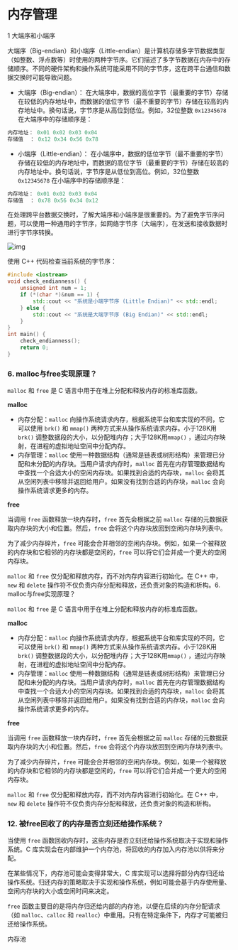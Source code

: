 # 内存管理

1 大端序和小端序

大端序（Big-endian）和小端序（Little-endian）是计算机存储多字节数据类型（如整数、浮点数等）时使用的两种字节序。它们描述了多字节数据在内存中的存储顺序。不同的硬件架构和操作系统可能采用不同的字节序，这在跨平台通信和数据交换时可能导致问题。

-   大端序（Big-endian）： 在大端序中，数据的高位字节（最重要的字节）存储在较低的内存地址中，而数据的低位字节（最不重要的字节）存储在较高的内存地址中。换句话说，字节序是从高位到低位。例如，32位整数 `0x12345678` 在大端序中的存储顺序是：

```cpp
内存地址： 0x01 0x02 0x03 0x04
存储值  ： 0x12 0x34 0x56 0x78
```

-   小端序（Little-endian）： 在小端序中，数据的低位字节（最不重要的字节）存储在较低的内存地址中，而数据的高位字节（最重要的字节）存储在较高的内存地址中。换句话说，字节序是从低位到高位。例如，32位整数 `0x12345678` 在小端序中的存储顺序是：

```cpp
内存地址： 0x01 0x02 0x03 0x04
存储值  ： 0x78 0x56 0x34 0x12
```

在处理跨平台数据交换时，了解大端序和小端序是很重要的。为了避免字节序问题，可以使用一种通用的字节序，如网络字节序（大端序），在发送和接收数据时进行字节序转换。

![img](https://amonologue-image-bed.oss-cn-chengdu.aliyuncs.com/2025/202506052237782.jpeg)

使用 C++ 代码检查当前系统的字节序：

```cpp
#include <iostream>
void check_endianness() {
    unsigned int num = 1;
    if (*(char *)&num == 1) {
        std::cout << "系统是小端字节序 (Little Endian)" << std::endl;
    } else {
        std::cout << "系统是大端字节序 (Big Endian)" << std::endl;
    }
}
int main() {
    check_endianness();
    return 0;
}
```





### 6. malloc与free实现原理？

`malloc` 和 `free` 是 C 语言中用于在堆上分配和释放内存的标准库函数。

**malloc**

-   内存分配：`malloc` 向操作系统请求内存，根据系统平台和库实现的不同，它可以使用 `brk()` 和 `mmap()` 两种方式来从操作系统请求内存。小于128K用`brk()` 调整数据段的大小，以分配堆内存；大于128K用`mmap()` ，通过内存映射，在进程的虚拟地址空间中分配内存。
-   内存管理：`malloc` 使用一种数据结构（通常是链表或树形结构）来管理已分配和未分配的内存块。当用户请求内存时，`malloc` 首先在内存管理数据结构中查找一个合适大小的空闲内存块。如果找到合适的内存块，`malloc` 会将其从空闲列表中移除并返回给用户。如果没有找到合适的内存块，`malloc` 会向操作系统请求更多的内存。

**free**

当调用 `free` 函数释放一块内存时，`free` 首先会根据之前 `malloc` 存储的元数据获取内存块的大小和位置。然后，`free` 会将这个内存块放回到空闲内存块列表中。

为了减少内存碎片，`free` 可能会合并相邻的空闲内存块。例如，如果一个被释放的内存块和它相邻的内存块都是空闲的，`free` 可以将它们合并成一个更大的空闲内存块。

`malloc` 和 `free` 仅分配和释放内存，而不对内存内容进行初始化。在 C++ 中，`new` 和 `delete` 操作符不仅负责内存分配和释放，还负责对象的构造和析构。6. malloc与free实现原理？

`malloc` 和 `free` 是 C 语言中用于在堆上分配和释放内存的标准库函数。

**malloc**

-   内存分配：`malloc` 向操作系统请求内存，根据系统平台和库实现的不同，它可以使用 `brk()` 和 `mmap()` 两种方式来从操作系统请求内存。小于128K用`brk()` 调整数据段的大小，以分配堆内存；大于128K用`mmap()` ，通过内存映射，在进程的虚拟地址空间中分配内存。
-   内存管理：`malloc` 使用一种数据结构（通常是链表或树形结构）来管理已分配和未分配的内存块。当用户请求内存时，`malloc` 首先在内存管理数据结构中查找一个合适大小的空闲内存块。如果找到合适的内存块，`malloc` 会将其从空闲列表中移除并返回给用户。如果没有找到合适的内存块，`malloc` 会向操作系统请求更多的内存。

**free**

当调用 `free` 函数释放一块内存时，`free` 首先会根据之前 `malloc` 存储的元数据获取内存块的大小和位置。然后，`free` 会将这个内存块放回到空闲内存块列表中。

为了减少内存碎片，`free` 可能会合并相邻的空闲内存块。例如，如果一个被释放的内存块和它相邻的内存块都是空闲的，`free` 可以将它们合并成一个更大的空闲内存块。

`malloc` 和 `free` 仅分配和释放内存，而不对内存内容进行初始化。在 C++ 中，`new` 和 `delete` 操作符不仅负责内存分配和释放，还负责对象的构造和析构。





### 12. 被free回收了的内存是否立刻还给操作系统？

当使用 `free` 函数回收内存时，这些内存是否立刻还给操作系统取决于实现和操作系统。C 库实现会在内部维护一个内存池，将回收的内存加入内存池以供将来分配。

在某些情况下，内存池可能会变得非常大，C 库实现可以选择将部分内存归还给操作系统。归还内存的策略取决于实现和操作系统，例如可能会基于内存使用量、空闲内存块的大小或空闲时间来决定。

`free` 函数主要目的是将内存归还给内部的内存池，以便在后续的内存分配请求（如 `malloc`、`calloc` 和 `realloc`）中重用。只有在特定条件下，内存才可能被归还给操作系统。



内存池
